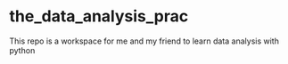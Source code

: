 # the_data_analysis_prac
This repo is a workspace for me and my friend to learn data analysis with python

